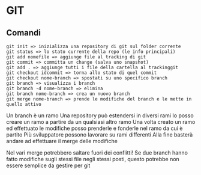 # GIT
## Comandi
```
git init => inizializza una repository di git sul folder corrente
git status => lo stato currente della repo (le info principali)
git add nomefile => aggiunge file al tracking di git
git commit => committa un change (salva uno snapshot)
git add . => aggiunge tutti i file della cartella al trackinggit
git checkout idcommit => torna allo stato di quel commit
git checkout nome-branch => spostati su uno specifico branch
git branch => visualizza i branch
git branch -d nome-branch => elimina
git branch nome-branch => crea un nuovo branch
git merge nome-branch => prende le modifiche del branch e le mette in quello attivo
```
Un branch è un ramo
Una repository può estendersi in diversi rami
Io posso creare un ramo a partire da un qualsiasi altro ramo
Una volta creato un ramo ed effettuato le modifiche
posso prenderle e fonderle nel ramo da cui è partito
Più sviluppatore possono lavorare su rami differenti
Alla fine basterà andare ad effettuare il merge delle modifiche

Nel vari merge potrebbero saltare fuori dei conflitti!
Se due branch hanno fatto modifiche sugli stessi file
negli stessi posti, questo potrebbe non essere semplice
da gestire per git